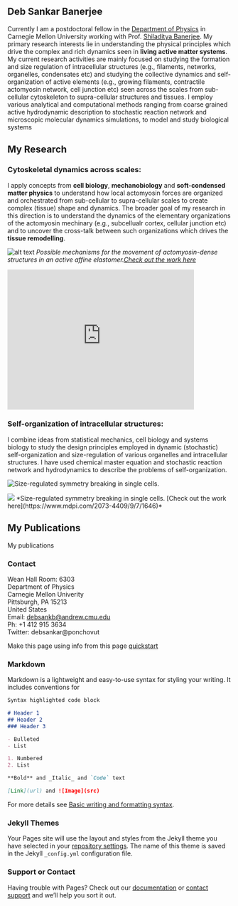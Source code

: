 ## Deb Sankar Banerjee

Currently I am a postdoctoral fellow in the [Department of Physics](https://www.cmu.edu/physics/) in Carnegie Mellon University working with Prof. [Shiladitya Banerjee](https://shiladitya-banerjee.com/). My primary research interests lie in understanding the physical principles which drive the complex and rich dynamics seen in **living active matter systems**. My current research activities are mainly focused on studying the formation and size regulation of intracellular structures (e.g., filaments, networks, organelles, condensates etc) and studying the collective dynamics and self-organization of active elements (e.g., growing filaments, contractile actomyosin network, cell junction etc) seen across the scales from sub-cellular cytoskeleton to supra-cellular structures and tissues. I employ various analytical and computational methods ranging from coarse grained active hydrodynamic description to stochastic reaction network and microscopic molecular dynamics simulations, to model and
study biological systems

## My Research

### Cytoskeletal dynamics across scales:
I apply concepts from **cell biology**, **mechanobiology** and **soft-condensed matter physics** to understand how local actomyosin forces are organized and orchestrated from sub-cellular to supra-cellular scales to create complex (tissue) shape and dynamics. The broader goal of my research in this direction is to understand the dynamics of the elementary organizations of the actomyosin mechinary (e.g., subcellualr cortex, cellular junction etc) and to uncover the cross-talk between such organizations which drives the **tissue remodelling**.

![alt text](https://media.springernature.com/full/springer-static/image/art%3A10.1038%2Fs41467-017-01130-1/MediaObjects/41467_2017_1130_Fig6_HTML.jpg?as=webp)
*Possible mechanisms for the movement of actomyosin-dense structures in an active affine elastomer.[Check out the work here](https://www.nature.com/articles/s41467-017-01130-1)*

<iframe width="420" height="315" src="https://www.youtube.com/embed/3S5A1Zv2W1c" frameborder="0" allowfullscreen></iframe>

### Self-organization of intracellular structures:
I combine ideas from statistical mechanics, cell biology and systems biology to study the design principles employed in dynamic (stochastic) self-organization and size-regulation of various organelles and intracellular structures. I have used chemical master equation and stochastic reaction network and hydrodynamics to describe the problems of self-organization.

![Size-regulated symmetry breaking in single cells.](https://www.mdpi.com/2073-4409/9/7/1646/htm)

<img src="https://www.mdpi.com/cells/cells-09-01646/article_deploy/html/images/cells-09-01646-g003.png" >  
*Size-regulated symmetry breaking in single cells. [Check out the work here](https://www.mdpi.com/2073-4409/9/7/1646)*


## My Publications

My publications

### Contact
 Wean Hall Room: 6303\
 Department of Physics\
 Carnegie Mellon Univerity\
 Pittsburgh, PA 15213\
 United States\
 Email: debsankb@andrew.cmu.edu\
 Ph: +1 412 915 3634\
 Twitter: debsankar@ponchovut



Make this page using info from this page [quickstart](https://docs.github.com/en/pages/quickstart)

### Markdown

Markdown is a lightweight and easy-to-use syntax for styling your writing. It includes conventions for

```markdown
Syntax highlighted code block

# Header 1
## Header 2
### Header 3

- Bulleted
- List

1. Numbered
2. List

**Bold** and _Italic_ and `Code` text

[Link](url) and ![Image](src)
```

For more details see [Basic writing and formatting syntax](https://docs.github.com/en/github/writing-on-github/getting-started-with-writing-and-formatting-on-github/basic-writing-and-formatting-syntax).

### Jekyll Themes

Your Pages site will use the layout and styles from the Jekyll theme you have selected in your [repository settings](https://github.com/DebsankarBanerjee/DebsankarBanerjee.github.io/settings/pages). The name of this theme is saved in the Jekyll `_config.yml` configuration file.

### Support or Contact

Having trouble with Pages? Check out our [documentation](https://docs.github.com/categories/github-pages-basics/) or [contact support](https://support.github.com/contact) and we’ll help you sort it out.
